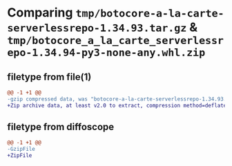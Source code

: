 # Comparing `tmp/botocore-a-la-carte-serverlessrepo-1.34.93.tar.gz` & `tmp/botocore_a_la_carte_serverlessrepo-1.34.94-py3-none-any.whl.zip`

## filetype from file(1)

```diff
@@ -1 +1 @@
-gzip compressed data, was "botocore-a-la-carte-serverlessrepo-1.34.93.tar", last modified: Sat Apr 27 01:01:08 2024, max compression
+Zip archive data, at least v2.0 to extract, compression method=deflate
```

## filetype from diffoscope

```diff
@@ -1 +1 @@
-GzipFile
+ZipFile
```

